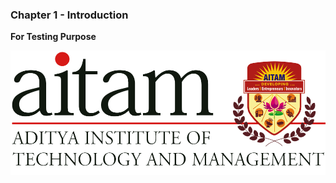 ### Chapter 1 - Introduction

**For Testing Purpose**

<img src ="https://raw.githubusercontent.com/girishfalcon/TD-Files/master/logo3.png">
